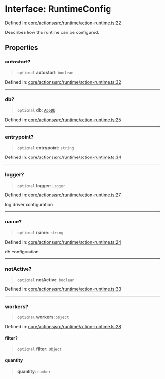 # Interface: RuntimeConfig

Defined in: [core/actions/src/runtime/action-runtime.ts:22](https://github.com/LaWebcapsule/orbits/blob/16daa2c81130dfaec35510d05d968dad2f9e4678/core/actions/src/runtime/action-runtime.ts#L22)

Describes how the runtime can be configured.

## Properties

### autostart?

> `optional` **autostart**: `boolean`

Defined in: [core/actions/src/runtime/action-runtime.ts:32](https://github.com/LaWebcapsule/orbits/blob/16daa2c81130dfaec35510d05d968dad2f9e4678/core/actions/src/runtime/action-runtime.ts#L32)

***

### db?

> `optional` **db**: [`AppDb`](AppDb.md)

Defined in: [core/actions/src/runtime/action-runtime.ts:25](https://github.com/LaWebcapsule/orbits/blob/16daa2c81130dfaec35510d05d968dad2f9e4678/core/actions/src/runtime/action-runtime.ts#L25)

***

### entrypoint?

> `optional` **entrypoint**: `string`

Defined in: [core/actions/src/runtime/action-runtime.ts:34](https://github.com/LaWebcapsule/orbits/blob/16daa2c81130dfaec35510d05d968dad2f9e4678/core/actions/src/runtime/action-runtime.ts#L34)

***

### logger?

> `optional` **logger**: `Logger`

Defined in: [core/actions/src/runtime/action-runtime.ts:27](https://github.com/LaWebcapsule/orbits/blob/16daa2c81130dfaec35510d05d968dad2f9e4678/core/actions/src/runtime/action-runtime.ts#L27)

log driver configuration

***

### name?

> `optional` **name**: `string`

Defined in: [core/actions/src/runtime/action-runtime.ts:24](https://github.com/LaWebcapsule/orbits/blob/16daa2c81130dfaec35510d05d968dad2f9e4678/core/actions/src/runtime/action-runtime.ts#L24)

db configuration

***

### notActive?

> `optional` **notActive**: `boolean`

Defined in: [core/actions/src/runtime/action-runtime.ts:33](https://github.com/LaWebcapsule/orbits/blob/16daa2c81130dfaec35510d05d968dad2f9e4678/core/actions/src/runtime/action-runtime.ts#L33)

***

### workers?

> `optional` **workers**: `object`

Defined in: [core/actions/src/runtime/action-runtime.ts:28](https://github.com/LaWebcapsule/orbits/blob/16daa2c81130dfaec35510d05d968dad2f9e4678/core/actions/src/runtime/action-runtime.ts#L28)

#### filter?

> `optional` **filter**: `Object`

#### quantity

> **quantity**: `number`
